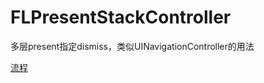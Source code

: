 # FLPresentStackController
多层present指定dismiss，类似UINavigationController的用法

[流程](https://github.com/gitkong/FLPresentStackController/blob/master/Demo/Snip20170711_11.png)
